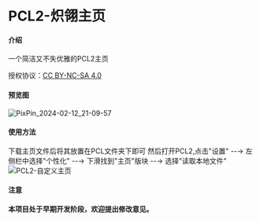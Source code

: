# PCL2-炽翎主页

#### 介绍
一个简洁又不失优雅的PCL2主页
 
授权协议：[CC BY-NC-SA 4.0](https://creativecommons.org/licenses/by-nc-sa/4.0/)
 
#### 预览图
![PixPin_2024-02-12_21-09-57](https://github.com/337267950/ChiLing-HomePage-PCL2/assets/64715990/18c9c1a1-7734-4278-aa77-87c0b72737dc)

#### 使用方法
下载主页文件后将其放置在PCL文件夹下即可
然后打开PCL2,点击"设置" --→ 左侧栏中选择"个性化" --→ 下滑找到"主页"版块 --→ 选择"读取本地文件"
![PCL2-自定义主页](https://github.com/337267950/ChiLing-HomePage-PCL2/assets/64715990/425d7777-01cb-4243-9436-108e2ca23ca2)

#### 注意
**本项目处于早期开发阶段，欢迎提出修改意见。**
